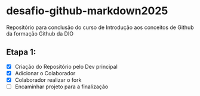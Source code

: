 # desafio-github-markdown2025
Repositório para conclusão do curso de  Introdução aos conceitos de Github da formação Github da DIO

## Etapa 1:
- [x] Criação do Repositório pelo Dev principal
- [x] Adicionar o Colaborador
- [x] Colaborador realizar o fork
- [ ] Encaminhar projeto para a finalização
